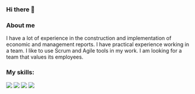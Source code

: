 ### Hi there 👋
### About me
I have a lot of experience in the construction and implementation of economic and management
reports. I have practical experience working in a team. I like to use Scrum and Agile tools in my
work. I am looking for a team that values its employees.


### My skills:
<img src="https://img.shields.io/badge/python-ADFF2F?style=for-the-badge&logo=python&logoColor=000000"/> <img src="https://img.shields.io/badge/MySQL-ADFF2F?style=for-the-badge&logo=MySQL&logoColor=000000"/> <img src="https://img.shields.io/badge/Microsoft Excel-ADFF2F?style=for-the-badge&logo=Microsoft Excel&logoColor=000000"/> <img src="https://img.shields.io/badge/Jupyter-ADFF2F?style=for-the-badge&logo=Jupyter&logoColor=000000"/>
